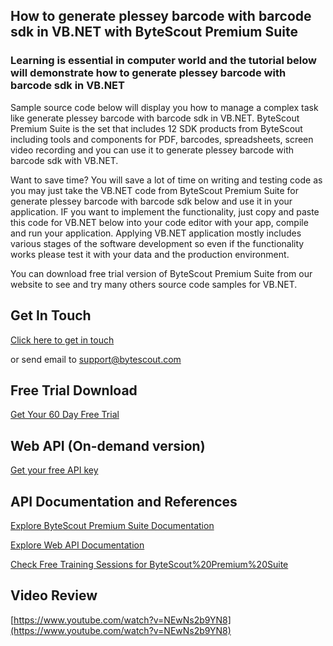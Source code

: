 ## How to generate plessey barcode with barcode sdk in VB.NET with ByteScout Premium Suite

### Learning is essential in computer world and the tutorial below will demonstrate how to generate plessey barcode with barcode sdk in VB.NET

Sample source code below will display you how to manage a complex task like generate plessey barcode with barcode sdk in VB.NET. ByteScout Premium Suite is the set that includes 12 SDK products from ByteScout including tools and components for PDF, barcodes, spreadsheets, screen video recording and you can use it to generate plessey barcode with barcode sdk with VB.NET.

Want to save time? You will save a lot of time on writing and testing code as you may just take the VB.NET code from ByteScout Premium Suite for generate plessey barcode with barcode sdk below and use it in your application. IF you want to implement the functionality, just copy and paste this code for VB.NET below into your code editor with your app, compile and run your application. Applying VB.NET application mostly includes various stages of the software development so even if the functionality works please test it with your data and the production environment.

You can download free trial version of ByteScout Premium Suite from our website to see and try many others source code samples for VB.NET.

## Get In Touch

[Click here to get in touch](https://bytescout.zendesk.com/hc/en-us/requests/new?subject=ByteScout%20Premium%20Suite%20Question)

or send email to [support@bytescout.com](mailto:support@bytescout.com?subject=ByteScout%20Premium%20Suite%20Question) 

## Free Trial Download

[Get Your 60 Day Free Trial](https://bytescout.com/download/web-installer?utm_source=github-readme)

## Web API (On-demand version)

[Get your free API key](https://pdf.co/documentation/api?utm_source=github-readme)

## API Documentation and References

[Explore ByteScout Premium Suite Documentation](https://bytescout.com/documentation/index.html?utm_source=github-readme)

[Explore Web API Documentation](https://pdf.co/documentation/api?utm_source=github-readme)

[Check Free Training Sessions for ByteScout%20Premium%20Suite](https://academy.bytescout.com/)

## Video Review

[https://www.youtube.com/watch?v=NEwNs2b9YN8](https://www.youtube.com/watch?v=NEwNs2b9YN8)